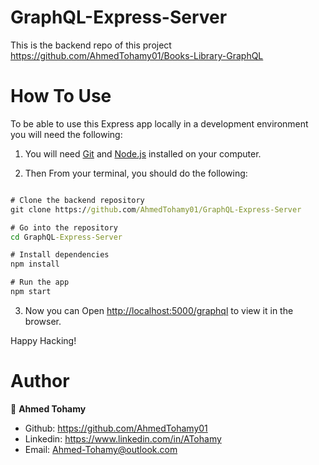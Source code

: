 # GraphQL-Express-Server


This is the backend repo of this project https://github.com/AhmedTohamy01/Books-Library-GraphQL 

# How To Use

To be able to use this Express app locally in a development environment you will need the following:

1) You will need [Git](https://git-scm.com) and [Node.js](https://nodejs.org/en/download/) installed on your computer.

2) Then From your terminal, you should do the following:


```cmd

# Clone the backend repository
git clone https://github.com/AhmedTohamy01/GraphQL-Express-Server

# Go into the repository
cd GraphQL-Express-Server

# Install dependencies
npm install 

# Run the app 
npm start

```

3) Now you can Open [http://localhost:5000/graphql](http://localhost:5000/graphql) to view it in the browser.

Happy Hacking!


# Author

👤 **Ahmed Tohamy**
- Github: https://github.com/AhmedTohamy01
- Linkedin: https://www.linkedin.com/in/ATohamy
- Email: Ahmed-Tohamy@outlook.com
